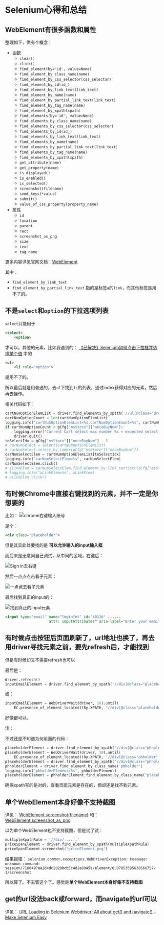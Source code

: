 # Selenium心得和总结

## WebElement有很多函数和属性
整理如下，供有个概念：

* 函数
    * `clear()`
    * `click()`
    * `find_element(by='id', value=None)`
    * `find_element_by_class_name(name)`
    * `find_element_by_css_selector(css_selector)`
    * `find_element_by_id(id_)`
    * `find_element_by_link_text(link_text)`
    * `find_element_by_name(name)`
    * `find_element_by_partial_link_text(link_text)`
    * `find_element_by_tag_name(name)`
    * `find_element_by_xpath(xpath)`
    * `find_elements(by='id', value=None)`
    * `find_elements_by_class_name(name)`
    * `find_elements_by_css_selector(css_selector)`
    * `find_elements_by_id(id_)`
    * `find_elements_by_link_text(link_text)`
    * `find_elements_by_name(name)`
    * `find_elements_by_partial_link_text(link_text)`
    * `find_elements_by_tag_name(name)`
    * `find_elements_by_xpath(xpath)`
    * `get_attribute(name)`
    * `get_property(name)`
    * `is_displayed()`
    * `is_enabled()`
    * `is_selected()`
    * `screenshot(filename)`
    * `send_keys(*value)`
    * `submit()`
    * `value_of_css_property(property_name)`
* 属性
    * `id`
    * `location`
    * `parent`
    * `rect`
    * `screenshot_as_png`
    * `size`
    * `text`
    * `tag_name`

更多内容详见官网文档：[WebElement](http://selenium-python.readthedocs.io/api.html#module-selenium.webdriver.remote.webelement)

其中：
* `find_element_by_link_text`
* `find_element_by_partial_link_text`
指的是标签`a`的`link`，而其他标签是用不了的。

## 不是`select`和`option`的下拉选项列表

`select`只能用于
```html
<select>
    <option>
```
才可以。其他的元素，比如我遇到的：
[【已解决】Selenium如何点击下拉框并选择某个值](http://www.crifan.com/selenium_click_dropdown_show_option_list_to_choose_someone)
中的
```html
<ul>
    <li role="option">
```
是用不了的。

所以最后就是用普通的，去`ul`下找到`li`的列表，通过index获得对应的元素，然后再去操作。

相关代码如下：
```python
cartNumOptionElemList = driver.find_elements_by_xpath('//ul[@class="dropdown-menu"]/li[@role="option"]')
cartNumOptionCount = len(cartNumOptionElemList)
logging.info("cartNumOptionElemList=%s,cartNumOptionCount=%s", cartNumOptionElemList, cartNumOptionCount)
if cartNumOptionCount < gCfg["msStore"]["onceBuyNum"]:
    logging.error("Current Cart select max number %s < expected select number %s", cartNumOptionCount, gCfg["msStore"]["onceBuyNum"])
    driver.quit()
toSelectIdx = gCfg["msStore"]["onceBuyNum"] - 1
# carNumSelect = Select(cartNumOptionElemList)
# carNumSelect.select_by_index(gCfg["msStore"]["onceBuyNum"])
carNumSelectElem = cartNumOptionElemList[toSelectIdx]
logging.info("carNumSelectElem=%s", carNumSelectElem)
carNumSelectElem.click()
# aLinkElem = carNumSelectElem.find_element_by_link_text(str(gCfg["msStore"]["onceBuyNum"]))
# logging.info("aLinkElem=%s", aLinkElem)
# aLinkElem.click()
```

## 有时候Chrome中直接右键找到的元素，并不一定是你想要的
比如：
![chrome右键输入账号](../assets/img/chrome_right_click_input_box.png)

是个：
```html
<div class="placeholder">
```

但是其实此处要找的是 **可以允许输入的input输入框**

而后来是无意间自己调试，从中间的区域，右键后：

![Sign in去右键](../assets/img/signin_right_click.png)

然后一点点点击看子元素：

![一点点去看子元素](../assets/img/one_by_one_see_child_element.png)

最后找到真正的input的：

![找到真正的input元素](../assets/img/found_real_input_element.png)


```html
<input type="email" name="loginfmt" id="i0116" ......
                    attr: inputAttributes" aria-label="Enter your email, phone, or Skype.">
```

## 有时候点击按钮后页面刷新了，url地址也换了，再去用driver寻找元素之前，要先refresh后，才能找到

但是有时候却又不需要refresh也可以

最后是：
```python
driver.refresh()
inputEmailElement = driver.find_element_by_xpath('//div[@class="placeholderContainer"]/input[@name="loginfmt"]’)
```
或：
```python
inputEmailElement = WebDriverWait(driver, 10).until(
    EC.presence_of_element_located((By.XPATH, '//div[@class="placeholderContainer"]/input[@name="loginfmt"]')))
```
好像都可以。

注：

不过还是不知道为何前面的代码：
```python
placeholderElement = driver.find_element_by_xpath('//div[@class="phholder"]/div[@class="placeholder"]')
placeholderElement = WebDriverWait(driver, 10).until(
    EC.presence_of_element_located((By.XPATH, '//div[@class="phholder"]/div[@class="placeholder"]')))
placeholderElement = driver.find_element_by_xpath('//div[@class="phholder"]')
phholderElement = driver.find_element_by_class_name('phholder')
logging.info("phholderElement=%s", phholderElement)
placeholderElement = phholderElement.find_element_by_class_name("placeholder")
```
确保xpath写的是对的，查看页面元素是存在的，但却还是找不到元素。


## 单个WebElement本身好像不支持截图
详见：
[WebElement.screenshot(filename)](http://selenium-python.readthedocs.io/api.html#selenium.webdriver.remote.webelement.WebElement.screenshot)
和：
[WebElement.screenshot_as_png](http://selenium-python.readthedocs.io/api.html#selenium.webdriver.remote.webelement.WebElement.screenshot_as_png)

以为单个WebElement也不支持截图，但是试了试：
```python
multipleXpathRule = '//div/......'
priceSpanElement = driver.find_element_by_xpath(multipleXpathRule)
priceSpanElement.screenshot("priceElement.png")
```

结果报错：
`selenium.common.exceptions.WebDriverException: Message: unknown command: session/7160497aa2d4dc2029bcb5c4d2e8045a/element/0.07853595638566757-1/screenshot`

所以算了。不去管这个了。感觉是**单个WebElement本身好像不支持截图**

## get的url没法back或forward，而navigate的url可以
详见：
[URL Loading in Selenium Webdriver: All about get() and navigate() – Make Selenium Easy](http://makeseleniumeasy.com/2017/05/04/url-loading-in-selenium-webdriver-all-about-get-and-navigate/)

